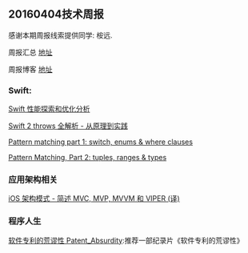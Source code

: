 
## 20160404技术周报

感谢本期周报线索提供同学: 桉远.

周报汇总 [地址](https://github.com/BaiduHiDeviOS/iOS-Tech-Weekly)

周报博客 [地址](http://baiduhidevios.github.io/)



### Swift:

[Swift 性能探索和优化分析](https://onevcat.com/2016/02/swift-performance/)

[Swift 2 throws 全解析 - 从原理到实践](https://onevcat.com/2016/03/swift-throws/)

[Pattern matching part 1: switch, enums & where clauses](http://alisoftware.github.io/swift/2016/03/27/pattern-matching-1/)

[Pattern Matching, Part 2: tuples, ranges & types](http://alisoftware.github.io/swift/2016/03/30/pattern-matching-2/)

### 应用架构相关

[iOS 架构模式 - 简述 MVC, MVP, MVVM 和 VIPER (译)](https://blog.coding.net/blog/ios-architecture-patterns)


### 程序人生
[软件专利的荒谬性 Patent_Absurdity](http://www.tudou.com/programs/view/RIqCrm7sn-8/):推荐一部纪录片《软件专利的荒谬性》
